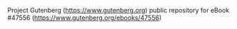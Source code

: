 Project Gutenberg (https://www.gutenberg.org) public repository for
eBook #47556 (https://www.gutenberg.org/ebooks/47556)
